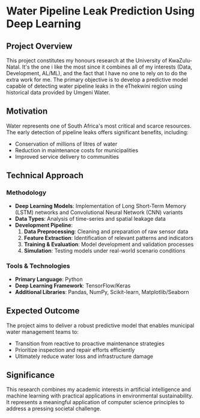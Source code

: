 # Water Pipeline Leak Prediction Using Deep Learning

## Project Overview
This project constitutes my honours research at the University of KwaZulu-Natal. It's the one i like the most since it combines all of my interests (Data, Development, AL/ML), and the fact that I have no one to rely on to do the extra work for me. The primary objective is to develop a predictive model capable of detecting water pipeline leaks in the eThekwini region using historical data provided by Umgeni Water.

## Motivation
Water represents one of South Africa's most critical and scarce resources. The early detection of pipeline leaks offers significant benefits, including:
- Conservation of millions of litres of water
- Reduction in maintenance costs for municipalities
- Improved service delivery to communities

## Technical Approach

### Methodology
- **Deep Learning Models**: Implementation of Long Short-Term Memory (LSTM) networks and Convolutional Neural Network (CNN) variants
- **Data Types**: Analysis of time-series and spatial leakage data
- **Development Pipeline**:
  1. **Data Preprocessing**: Cleaning and preparation of raw sensor data
  2. **Feature Extraction**: Identification of relevant patterns and indicators
  3. **Training & Evaluation**: Model development and validation processes
  4. **Simulation**: Testing models under real-world scenario conditions

### Tools & Technologies
- **Primary Language**: Python
- **Deep Learning Framework**: TensorFlow/Keras
- **Additional Libraries**: Pandas, NumPy, Scikit-learn, Matplotlib/Seaborn

## Expected Outcome
The project aims to deliver a robust predictive model that enables municipal water management teams to:
- Transition from reactive to proactive maintenance strategies
- Prioritize inspection and repair efforts efficiently
- Ultimately reduce water loss and infrastructure damage

## Significance
This research combines my academic interests in artificial intelligence and machine learning with practical applications in environmental sustainability. It represents a meaningful application of computer science principles to address a pressing societal challenge.